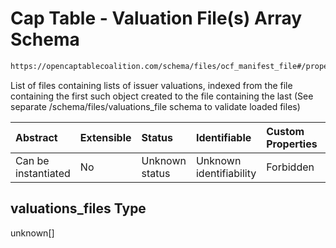 # Cap Table - Valuation File(s) Array Schema

```txt
https://opencaptablecoalition.com/schema/files/ocf_manifest_file#/properties/valuations_files
```

List of files containing lists of issuer valuations, indexed from the file containing the first such object created to the file containing the last (See separate /schema/files/valuations_file schema to validate loaded files)

| Abstract            | Extensible | Status         | Identifiable            | Custom Properties | Additional Properties | Access Restrictions | Defined In                                                                                            |
| :------------------ | :--------- | :------------- | :---------------------- | :---------------- | :-------------------- | :------------------ | :---------------------------------------------------------------------------------------------------- |
| Can be instantiated | No         | Unknown status | Unknown identifiability | Forbidden         | Allowed               | none                | [OCFManifestFile.schema.json*](../../schema/files/OCFManifestFile.schema.json "open original schema") |

## valuations_files Type

unknown\[]
